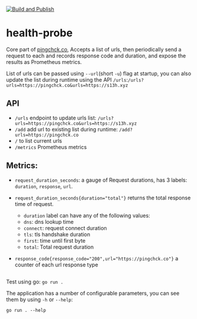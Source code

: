 [![Build and Publish](https://github.com/shadi/health-probe/actions/workflows/build-and-publish.yaml/badge.svg)](https://github.com/shadi/health-probe/actions/workflows/build-and-publish.yaml)

# health-probe
Core part of [pingchck.co](https://pingchck.co/), Accepts a list of urls, then periodically send a request to each
and records response code and duration, and expose the results as Prometheus metrics.

List of urls can be passed using `--url`(short `-u`) flag at startup, you can also update the list
during runtime using the API `/urls`:`/urls?urls=https://pingchck.co&urls=https://s13h.xyz`


## API

* `/urls` endpoint to update urls list: `/urls?urls=https://pingchck.co&urls=https://s13h.xyz`
* `/add` add url to existing list during runtime: `/add?urls=https://pingchck.co`
* `/` to list current urls
* `/metrics` Prometheus metrics

## Metrics:
* `request_duration_seconds`: a gauge of Request durations, has 3 labels: `duration`, `response`, `url`.
* `request_duration_seconds{duration="total"}` returns the total response time of request.
  * `duration` label can have any of the following values:
  * `dns`: dns lookup time
  * `connect`: request connect duration
  * `tls`: tls handshake duration
  * `first`: time until first byte
  * `total`: Total request duration

* `response_code{response_code="200",url="https://pingchck.co"}` a counter of each url response type

##
Test using go:
`go run .`

The application has a number of configurable parameters, you can see them by using `-h` or `--help`:

`go run . --help`
